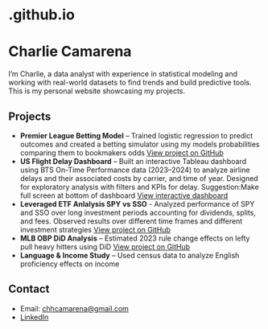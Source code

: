 # .github.io

# Charlie Camarena

I’m Charlie, a data analyst with experience in statistical modeling and working with real-world datasets to find trends and build predictive tools.
This is my personal website showcasing my projects.

## Projects

- **Premier League Betting Model** – Trained logistic regression to predict outcomes and created a betting simulator using my models probabilities comparing them to bookmakers odds
  [View project on GitHub](https://github.com/cuadrado11/PL-Predictor)
- **US Flight Delay Dashboard** – Built an interactive Tableau dashboard using BTS On-Time Performance data (2023–2024) to analyze airline delays and their associated costs by carrier, and time of year. Designed for exploratory analysis with filters and KPIs for delay.
  Suggestion:Make full screen at bottom of dashboard
  [View interactive dashboard](https://public.tableau.com/app/profile/charlie.camarena/viz/Project_17578932014860/Dashboard1?publish=yes)
- **Leveraged ETF Anlalysis SPY vs SSO** - Analyzed performance of SPY and SSO over long investment periods accounting for dividends, splits, and fees. Observed results over different time frames and different investment strategies
[View project on GitHub](https://github.com/cuadrado11/Leveraged_ETF)
- **MLB OBP DiD Analysis** – Estimated 2023 rule change effects on lefty pull heavy hitters using DiD
  [View project on GitHub](https://github.com/cuadrado11/mlb-obp-did)
- **Language & Income Study** – Used census data to analyze English proficiency effects on income

## Contact

- Email: chhcamarena@gmail.com
- [LinkedIn](https://www.linkedin.com/in/charlie-camarena-045800188/)
